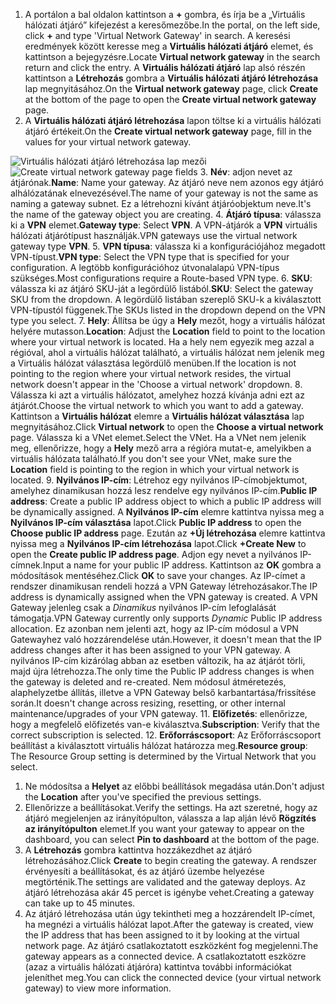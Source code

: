 1. <span data-ttu-id="838b4-101">A portálon a bal oldalon kattintson a **+** gombra, és írja be a „Virtuális hálózati átjáró” kifejezést a keresőmezőbe.</span><span class="sxs-lookup"><span data-stu-id="838b4-101">In the portal, on the left side, click **+** and type 'Virtual Network Gateway' in search.</span></span> <span data-ttu-id="838b4-102">A keresési eredmények között keresse meg a **Virtuális hálózati átjáró** elemet, és kattintson a bejegyzésre.</span><span class="sxs-lookup"><span data-stu-id="838b4-102">Locate **Virtual network gateway** in the search return and click the entry.</span></span> <span data-ttu-id="838b4-103">A **Virtuális hálózati átjáró** lap alsó részén kattintson a **Létrehozás** gombra a **Virtuális hálózati átjáró létrehozása** lap megnyitásához.</span><span class="sxs-lookup"><span data-stu-id="838b4-103">On the **Virtual network gateway** page, click **Create** at the bottom of the page to open the **Create virtual network gateway** page.</span></span>
2. <span data-ttu-id="838b4-104">A **Virtuális hálózati átjáró létrehozása** lapon töltse ki a virtuális hálózati átjáró értékeit.</span><span class="sxs-lookup"><span data-stu-id="838b4-104">On the **Create virtual network gateway** page, fill in the values for your virtual network gateway.</span></span>

  <span data-ttu-id="838b4-105">![Virtuális hálózati átjáró létrehozása lap mezői](./media/vpn-gateway-add-gw-rm-portal-include/gw.png "Virtuális hálózati átjáró létrehozása lap mezői")</span><span class="sxs-lookup"><span data-stu-id="838b4-105">![Create virtual network gateway page fields](./media/vpn-gateway-add-gw-rm-portal-include/gw.png "Create virtual network gateway page fields")</span></span>
3. <span data-ttu-id="838b4-106">**Név**: adjon nevet az átjárónak.</span><span class="sxs-lookup"><span data-stu-id="838b4-106">**Name**: Name your gateway.</span></span> <span data-ttu-id="838b4-107">Az átjáró neve nem azonos egy átjáró alhálózatának elnevezésével.</span><span class="sxs-lookup"><span data-stu-id="838b4-107">The name of your gateway is not the same as naming a gateway subnet.</span></span> <span data-ttu-id="838b4-108">Ez a létrehozni kívánt átjáróobjektum neve.</span><span class="sxs-lookup"><span data-stu-id="838b4-108">It's the name of the gateway object you are creating.</span></span>
4. <span data-ttu-id="838b4-109">**Átjáró típusa**: válassza ki a **VPN** elemet.</span><span class="sxs-lookup"><span data-stu-id="838b4-109">**Gateway type**: Select **VPN**.</span></span> <span data-ttu-id="838b4-110">A VPN-átjárók a **VPN** virtuális hálózati átjárótípust használják.</span><span class="sxs-lookup"><span data-stu-id="838b4-110">VPN gateways use the virtual network gateway type **VPN**.</span></span>
5. <span data-ttu-id="838b4-111">**VPN típusa**: válassza ki a konfigurációjához megadott VPN-típust.</span><span class="sxs-lookup"><span data-stu-id="838b4-111">**VPN type**: Select the VPN type that is specified for your configuration.</span></span> <span data-ttu-id="838b4-112">A legtöbb konfigurációhoz útvonalalapú VPN-típus szükséges.</span><span class="sxs-lookup"><span data-stu-id="838b4-112">Most configurations require a Route-based VPN type.</span></span>
6. <span data-ttu-id="838b4-113">**SKU**: válassza ki az átjáró SKU-ját a legördülő listából.</span><span class="sxs-lookup"><span data-stu-id="838b4-113">**SKU**: Select the gateway SKU from the dropdown.</span></span> <span data-ttu-id="838b4-114">A legördülő listában szereplő SKU-k a kiválasztott VPN-típustól függenek.</span><span class="sxs-lookup"><span data-stu-id="838b4-114">The SKUs listed in the dropdown depend on the VPN type you select.</span></span>
7. <span data-ttu-id="838b4-115">**Hely**: Állítsa be úgy a **Hely** mezőt, hogy a virtuális hálózat helyére mutasson.</span><span class="sxs-lookup"><span data-stu-id="838b4-115">**Location**: Adjust the **Location** field to point to the location where your virtual network is located.</span></span> <span data-ttu-id="838b4-116">Ha a hely nem egyezik meg azzal a régióval, ahol a virtuális hálózat található, a virtuális hálózat nem jelenik meg a Virtuális hálózat választása legördülő menüben.</span><span class="sxs-lookup"><span data-stu-id="838b4-116">If the location is not pointing to the region where your virtual network resides, the virtual network doesn't appear in the 'Choose a virtual network' dropdown.</span></span>
8. <span data-ttu-id="838b4-117">Válassza ki azt a virtuális hálózatot, amelyhez hozzá kívánja adni ezt az átjárót.</span><span class="sxs-lookup"><span data-stu-id="838b4-117">Choose the virtual network to which you want to add a gateway.</span></span> <span data-ttu-id="838b4-118">Kattintson a **Virtuális hálózat** elemre a **Virtuális hálózat választása** lap megnyitásához.</span><span class="sxs-lookup"><span data-stu-id="838b4-118">Click **Virtual network** to open the **Choose a virtual network** page.</span></span> <span data-ttu-id="838b4-119">Válassza ki a VNet elemet.</span><span class="sxs-lookup"><span data-stu-id="838b4-119">Select the VNet.</span></span> <span data-ttu-id="838b4-120">Ha a VNet nem jelenik meg, ellenőrizze, hogy a **Hely** mező arra a régióra mutat-e, amelyikben a virtuális hálózata található.</span><span class="sxs-lookup"><span data-stu-id="838b4-120">If you don't see your VNet, make sure the **Location** field is pointing to the region in which your virtual network is located.</span></span>
9. <span data-ttu-id="838b4-121">**Nyilvános IP-cím**: Létrehoz egy nyilvános IP-címobjektumot, amelyhez dinamikusan hozzá lesz rendelve egy nyilvános IP-cím.</span><span class="sxs-lookup"><span data-stu-id="838b4-121">**Public IP address**: Create a public IP address object to which a public IP address will be dynamically assigned.</span></span> <span data-ttu-id="838b4-122">A **Nyilvános IP-cím** elemre kattintva nyissa meg a **Nyilvános IP-cím választása** lapot.</span><span class="sxs-lookup"><span data-stu-id="838b4-122">Click **Public IP address** to open the **Choose public IP address** page.</span></span> <span data-ttu-id="838b4-123">Ezután az **+Új létrehozása** elemre kattintva nyissa meg a **Nyilvános IP-cím létrehozása** lapot.</span><span class="sxs-lookup"><span data-stu-id="838b4-123">Click **+Create New** to open the **Create public IP address page**.</span></span> <span data-ttu-id="838b4-124">Adjon egy nevet a nyilvános IP-címnek.</span><span class="sxs-lookup"><span data-stu-id="838b4-124">Input a name for your public IP address.</span></span> <span data-ttu-id="838b4-125">Kattintson az **OK** gombra a módosítások mentéséhez.</span><span class="sxs-lookup"><span data-stu-id="838b4-125">Click **OK** to save your changes.</span></span> <span data-ttu-id="838b4-126">Az IP-címet a rendszer dinamikusan rendeli hozzá a VPN Gateway létrehozásakor.</span><span class="sxs-lookup"><span data-stu-id="838b4-126">The IP address is dynamically assigned when the VPN gateway is created.</span></span> <span data-ttu-id="838b4-127">A VPN Gateway jelenleg csak a *Dinamikus* nyilvános IP-cím lefoglalását támogatja.</span><span class="sxs-lookup"><span data-stu-id="838b4-127">VPN Gateway currently only supports *Dynamic* Public IP address allocation.</span></span> <span data-ttu-id="838b4-128">Ez azonban nem jelenti azt, hogy az IP-cím módosul a VPN Gatewayhez való hozzárendelése után.</span><span class="sxs-lookup"><span data-stu-id="838b4-128">However, it doesn't mean that the IP address changes after it has been assigned to your VPN gateway.</span></span> <span data-ttu-id="838b4-129">A nyilvános IP-cím kizárólag abban az esetben változik, ha az átjárót törli, majd újra létrehozza.</span><span class="sxs-lookup"><span data-stu-id="838b4-129">The only time the Public IP address changes is when the gateway is deleted and re-created.</span></span> <span data-ttu-id="838b4-130">Nem módosul átméretezés, alaphelyzetbe állítás, illetve a VPN Gateway belső karbantartása/frissítése során.</span><span class="sxs-lookup"><span data-stu-id="838b4-130">It doesn't change across resizing, resetting, or other internal maintenance/upgrades of your VPN gateway.</span></span>
11. <span data-ttu-id="838b4-131">**Előfizetés**: ellenőrizze, hogy a megfelelő előfizetés van-e kiválasztva.</span><span class="sxs-lookup"><span data-stu-id="838b4-131">**Subscription**: Verify that the correct subscription is selected.</span></span>
12. <span data-ttu-id="838b4-132">**Erőforráscsoport**: Az Erőforráscsoport beállítást a kiválasztott virtuális hálózat határozza meg.</span><span class="sxs-lookup"><span data-stu-id="838b4-132">**Resource group**: The Resource Group setting is determined by the Virtual Network that you select.</span></span>
1. <span data-ttu-id="838b4-133">Ne módosítsa a **Helyet** az előbbi beállítások megadása után.</span><span class="sxs-lookup"><span data-stu-id="838b4-133">Don't adjust the **Location** after you've specified the previous settings.</span></span>
2. <span data-ttu-id="838b4-134">Ellenőrizze a beállításokat.</span><span class="sxs-lookup"><span data-stu-id="838b4-134">Verify the settings.</span></span> <span data-ttu-id="838b4-135">Ha azt szeretné, hogy az átjáró megjelenjen az irányítópulton, válassza a lap alján lévő **Rögzítés az irányítópulton** elemet.</span><span class="sxs-lookup"><span data-stu-id="838b4-135">If you want your gateway to appear on the dashboard, you can select **Pin to dashboard** at the bottom of the page.</span></span>
3. <span data-ttu-id="838b4-136">A **Létrehozás** gombra kattintva hozzákezdhet az átjáró létrehozásához.</span><span class="sxs-lookup"><span data-stu-id="838b4-136">Click **Create** to begin creating the gateway.</span></span> <span data-ttu-id="838b4-137">A rendszer érvényesíti a beállításokat, és az átjáró üzembe helyezése megtörténik.</span><span class="sxs-lookup"><span data-stu-id="838b4-137">The settings are validated and the gateway deploys.</span></span> <span data-ttu-id="838b4-138">Az átjáró létrehozása akár 45 percet is igénybe vehet.</span><span class="sxs-lookup"><span data-stu-id="838b4-138">Creating a gateway can take up to 45 minutes.</span></span>
4. <span data-ttu-id="838b4-139">Az átjáró létrehozása után úgy tekintheti meg a hozzárendelt IP-címet, ha megnézi a virtuális hálózat lapot.</span><span class="sxs-lookup"><span data-stu-id="838b4-139">After the gateway is created, view the IP address that has been assigned to it by looking at the virtual network page.</span></span> <span data-ttu-id="838b4-140">Az átjáró csatlakoztatott eszközként fog megjelenni.</span><span class="sxs-lookup"><span data-stu-id="838b4-140">The gateway appears as a connected device.</span></span> <span data-ttu-id="838b4-141">A csatlakoztatott eszközre (azaz a virtuális hálózati átjáróra) kattintva további információkat jeleníthet meg.</span><span class="sxs-lookup"><span data-stu-id="838b4-141">You can click the connected device (your virtual network gateway) to view more information.</span></span>